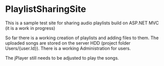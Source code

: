 # PlaylistSharingSite
This is a sample test site for sharing audio playlists build on ASP.NET MVC (it is a work in progress)

So far there is a working creation of playlists and adding files to them. The uploaded songs are stored on the server
HDD (project folder Users/{user.Id}). There is a working Administration for users.

The jPlayer still needs to be adjusted to play the songs.
